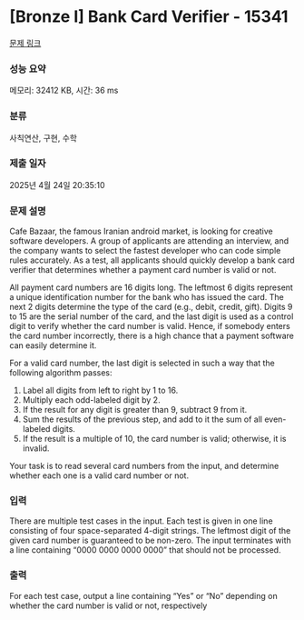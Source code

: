 # [Bronze I] Bank Card Verifier - 15341 

[문제 링크](https://www.acmicpc.net/problem/15341) 

### 성능 요약

메모리: 32412 KB, 시간: 36 ms

### 분류

사칙연산, 구현, 수학

### 제출 일자

2025년 4월 24일 20:35:10

### 문제 설명

<p>Cafe Bazaar, the famous Iranian android market, is looking for creative software developers. A group of applicants are attending an interview, and the company wants to select the fastest developer who can code simple rules accurately. As a test, all applicants should quickly develop a bank card verifier that determines whether a payment card number is valid or not.</p>

<p>All payment card numbers are 16 digits long. The leftmost 6 digits represent a unique identification number for the bank who has issued the card. The next 2 digits determine the type of the card (e.g., debit, credit, gift). Digits 9 to 15 are the serial number of the card, and the last digit is used as a control digit to verify whether the card number is valid. Hence, if somebody enters the card number incorrectly, there is a high chance that a payment software can easily determine it.</p>

<p>For a valid card number, the last digit is selected in such a way that the following algorithm passes:</p>

<ol>
	<li>Label all digits from left to right by 1 to 16.</li>
	<li>Multiply each odd-labeled digit by 2.</li>
	<li>If the result for any digit is greater than 9, subtract 9 from it.</li>
	<li>Sum the results of the previous step, and add to it the sum of all even-labeled digits.</li>
	<li>If the result is a multiple of 10, the card number is valid; otherwise, it is invalid.</li>
</ol>

<p>Your task is to read several card numbers from the input, and determine whether each one is a valid card number or not.</p>

### 입력 

 <p>There are multiple test cases in the input. Each test is given in one line consisting of four space-separated 4-digit strings. The leftmost digit of the given card number is guaranteed to be non-zero. The input terminates with a line containing “0000 0000 0000 0000” that should not be processed.</p>

### 출력 

 <p>For each test case, output a line containing “Yes” or “No” depending on whether the card number is valid or not, respectively</p>

